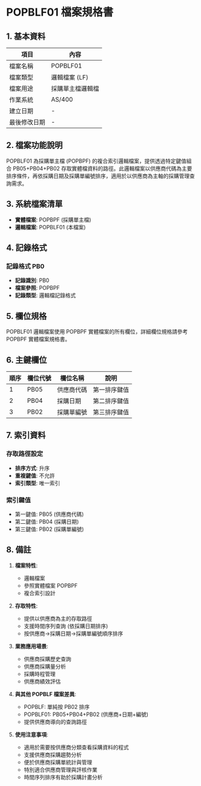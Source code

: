 # POPBLF01 檔案規格書

## 1. 基本資料

| 項目 | 內容 |
|------|------|
| 檔案名稱 | POPBLF01 |
| 檔案類型 | 邏輯檔案 (LF) |
| 檔案用途 | 採購單主檔邏輯檔 |
| 作業系統 | AS/400 |
| 建立日期 | - |
| 最後修改日期 | - |

## 2. 檔案功能說明

POPBLF01 為採購單主檔 (POPBPF) 的複合索引邏輯檔案，提供透過特定鍵值組合 PB05+PB04+PB02 存取實體檔資料的路徑。此邏輯檔案以供應商代碼為主要排序條件，再依採購日期及採購單編號排序，適用於以供應商為主軸的採購管理查詢需求。

## 3. 系統檔案清單

- **實體檔案**: POPBPF (採購單主檔)
- **邏輯檔案**: POPBLF01 (本檔案)

## 4. 記錄格式

### 記錄格式 PB0
- **記錄識別**: PB0
- **檔案參照**: POPBPF
- **記錄類型**: 邏輯檔記錄格式

## 5. 欄位規格

POPBLF01 邏輯檔案使用 POPBPF 實體檔案的所有欄位，詳細欄位規格請參考 POPBPF 實體檔案規格書。

## 6. 主鍵欄位

| 順序 | 欄位代號 | 欄位名稱 | 說明 |
|------|----------|----------|------|
| 1 | PB05 | 供應商代碼 | 第一排序鍵值 |
| 2 | PB04 | 採購日期 | 第二排序鍵值 |
| 3 | PB02 | 採購單編號 | 第三排序鍵值 |

## 7. 索引資料

### 存取路徑設定
- **排序方式**: 升序
- **重複鍵值**: 不允許
- **索引類型**: 唯一索引

### 索引鍵值
- 第一鍵值: PB05 (供應商代碼)
- 第二鍵值: PB04 (採購日期)
- 第三鍵值: PB02 (採購單編號)

## 8. 備註

1. **檔案特性**: 
   - 邏輯檔案
   - 參照實體檔案 POPBPF
   - 複合索引設計

2. **存取特性**:
   - 提供以供應商為主的存取路徑
   - 支援時間序列查詢 (依採購日期排序)
   - 按供應商→採購日期→採購單編號順序排序

3. **業務應用場景**:
   - 供應商採購歷史查詢
   - 供應商採購量分析
   - 採購時程管理
   - 供應商績效評估

4. **與其他 POPBLF 檔案差異**:
   - POPBLF: 單純按 PB02 排序
   - POPBLF01: PB05+PB04+PB02 (供應商+日期+編號)
   - 提供供應商導向的查詢路徑

5. **使用注意事項**:
   - 適用於需要按供應商分類查看採購資料的程式
   - 支援供應商採購趨勢分析
   - 便於供應商採購單統計與管理
   - 特別適合供應商管理與評核作業
   - 時間序列排序有助於採購計畫分析 